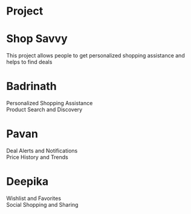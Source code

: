 # Project
# Shop Savvy
This project allows people to get personalized shopping assistance and helps to find deals


# Badrinath
Personalized Shopping Assistance<br>
Product Search and Discovery
# Pavan
Deal Alerts and Notifications<br>
Price History and Trends
# Deepika
Wishlist and Favorites<br>
Social Shopping and Sharing
